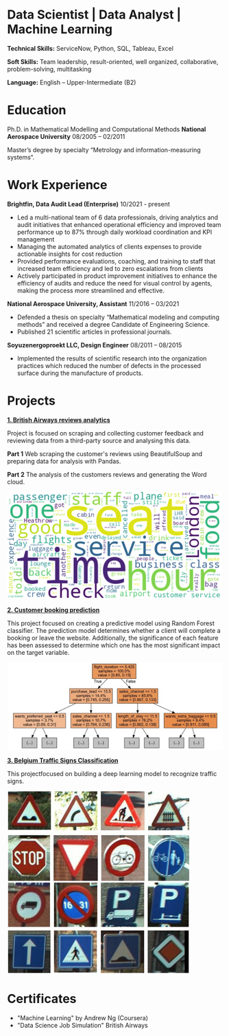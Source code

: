 # Data Scientist | Data Analyst | Machine Learning

**Technical Skills:** ServiceNow, Python, SQL, Tableau, Excel

**Soft Skills:** Team leadership, result-oriented, well organized, collaborative, problem-solving, multitasking

**Language:** English – Upper-Intermediate (B2)

# Education
Ph.D. in Mathematical Modelling and Computational Methods
**National Aerospace University** 08/2005 – 02/2011 

Master’s degree by specialty “Metrology and information-measuring systems“.

# Work Experience
**Brightfin, Data Audit Lead (Enterprise)**
10/2021 - present

- Led a multi-national team of 6 data professionals, driving analytics and audit initiatives that enhanced operational efficiency and improved team performance up to 87% through daily workload coordination and KPI management
-  Managing the automated analytics of clients expenses to provide actionable insights for cost reduction
-  Provided performance evaluations, coaching, and training to staff that increased team efficiency and led to zero escalations from clients
-  Actively participated in product improvement initiatives to enhance the efficiency of audits and reduce the need for visual control by agents, making the process more streamlined and effective.
  
**National Aerospace University, Assistant**
11/2016 – 03/2021

- Defended a thesis on specialty “Mathematical modeling and computing methods” and received a degree Candidate of Engineering Science.
- Published 21 scientific articles in professional journals.
 
**Soyuzenergoproekt LLC, Design Engineer**
08/2011 – 08/2015

- Implemented the results of scientific research into the organization practices which reduced the number of defects in the processed surface during the manufacture of products.

# Projects
**[1. British Airways reviews analytics](https://github.com/ElenaHrytsai/BA_reviews_analytics)**

Project is focused on scraping and collecting customer feedback and reviewing data from a third-party source and analysing this data.

**Part 1** Web scraping the customer's reviews using BeautifulSoup and preparing data for analysis with Pandas.

**Part 2** The analysis of the customers reviews and generating the Word cloud.

![alt text](https://github.com/ElenaHrytsai/CV/blob/main/assets/Wordcloud..png)


**[2. Customer booking prediction](https://github.com/ElenaHrytsai/Customer-booking-prediction)**

This project focused on creating a predictive model using Random Forest classifier.
The prediction model determines whether a client will complete a booking or leave the website.
Additionally, the significance of each feature has been assessed to determine which one has the most significant impact on the target variable.

![alt text](https://github.com/ElenaHrytsai/CV/blob/main/assets/decision%20tree..jpg)


**[3. Belgium Traffic Signs Classification](https://github.com/ElenaHrytsai/Belgian-Traffic-Dataset/blob/main/belgiumTSC.ipynb)**

This projectfocused on building a deep learning model to recognize traffic signs.

![alt text](https://github.com/ElenaHrytsai/CV/blob/main/assets/Some-example-images-from-the-BelgiumTS-for-Classification-dataset..png)


# Certificates
- "Machine Learning" by Andrew Ng (Coursera)
- "Data Science Job Simulation" British Airways
